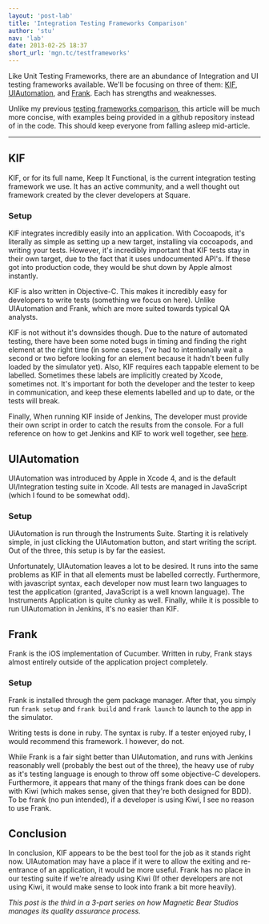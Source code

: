 ```yaml
---
layout: 'post-lab'
title: 'Integration Testing Frameworks Comparison'
author: 'stu'
nav: 'lab'
date: 2013-02-25 18:37
short_url: 'mgn.tc/testframeworks'
---
```

Like Unit Testing Frameworks, there are an abundance of Integration and UI testing frameworks available. We'll be focusing on three of them: [KIF](https://github.com/square/KIF), [UIAutomation](http://developer.apple.com/library/ios/#documentation/DeveloperTools/Reference/UIAutomationRef/_index.html), and [Frank](http://testingwithfrank.com/). Each has strengths and weaknesses.

Unlike my previous [testing frameworks comparison](/lab/ios-unit-testing), this article will be much more concise, with examples being provided in a github repository instead of in the code. This should keep everyone from falling asleep mid-article.

---

## KIF
KIF, or for its full name, Keep It Functional, is the current integration testing framework we use. It has an active community, and a well thought out framework created by the clever developers at Square. 

### Setup
KIF integrates incredibly easily into an application. With Cocoapods, it's literally as simple as setting up a new target, installing via cocoapods, and writing your tests. However, it's incredibly important that KIF tests stay in their own target, due to the fact that it uses undocumented API's. If these got into production code, they would be shut down by Apple almost instantly.

KIF is also written in Objective-C. This makes it incredibly easy for developers to write tests (something we focus on here). Unlike UIAutomation and Frank, which are more suited towards typical QA analysts.

KIF is not without it's downsides though. Due to the nature of automated testing, there have been some noted bugs in timing and finding the right element at the right time (in some cases, I've had to intentionally wait a second or two before looking for an element because it hadn't been fully loaded by the simulator yet). Also, KIF requires each tappable element to be labelled. Sometimes these labels are implicitly created by Xcode, sometimes not. It's important for both the developer and the tester to keep in communication, and keep these elements labelled and up to date, or the tests will break.

Finally, When running KIF inside of Jenkins, The developer must provide their own script in order to catch the results from the console. For a full reference on how to get Jenkins and KIF to work well together, see [here](http://www.leonardoborges.com/writings/2012/05/03/build-automation-with-xcode-4-dot-3-kif-and-jenkins/). 

## UIAutomation
UIAutomation was introduced by Apple in Xcode 4, and is the default UI/Integration testing suite in Xcode. All tests are managed in JavaScript (which I found to be somewhat odd). 

### Setup
UiAutomation is run through the Instruments Suite. Starting it is relatively simple, in just clicking the UIAutomation button, and start writing the script. Out of the three, this setup is by far the easiest.

Unfortunately, UIAutomation leaves a lot to be desired. It runs into the same problems as KIF in that all elements must be labelled correctly. Furthermore, with javascript syntax, each developer now must learn two languages to test the application (granted, JavaScript is a well known language). The Instruments Application is quite clunky as well. Finally, while it is possible to run UIAutomation in Jenkins, it's no easier than KIF.

## Frank
Frank is the iOS implementation of Cucumber. Written in ruby, Frank stays almost entirely outside of the application project completely.

### Setup
Frank is installed through the gem package manager. After that, you simply run `frank setup` and `frank build`  and `frank launch` to launch to the app in the simulator.

Writing tests is done in ruby. The syntax is ruby. If a tester enjoyed ruby, I would recommend this framework. I however, do not.

While Frank is a fair sight better than UIAutomation, and runs with Jenkins reasonably well (probably the best out of the three), the heavy use of ruby as it's testing language is enough to throw off some objective-C developers. Furthermore, it appears that many of the things frank does can be done with Kiwi (which makes sense, given that they're both designed for BDD). To be frank (no pun intended), if a developer is using Kiwi, I see no reason to use Frank.

## Conclusion
In conclusion, KIF appears to be the best tool for the job as it stands right now. UIAutomation may have a place if it were to allow the exiting and re-entrance of an application, it would be more useful. Frank has no place in our testing suite if we're already using Kiwi (If other developers are not using Kiwi, it would make sense to look into frank a bit more heavily).

*This post is the third in a 3-part series on how Magnetic Bear Studios manages its quality assurance process.*